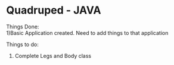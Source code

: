 # Quadruped - JAVA

Things Done:<br>
1)Basic Application created. Need to add things to that application

Things to do:
1) Complete Legs and Body class
